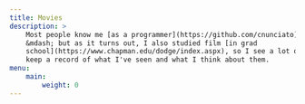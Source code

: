 ```yaml
---
title: Movies
description: >
    Most people know me [as a programmer](https://github.com/cnunciato), and that's cool
    &mdash; but as it turns out, I also studied film [in grad
    school](https://www.chapman.edu/dodge/index.aspx), so I see a lot of movies, and I like to
    keep a record of what I've seen and what I think about them.
menu:
    main:
        weight: 0
---
```

